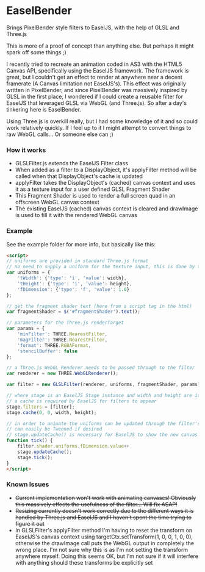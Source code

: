 EaselBender
===========

Brings PixelBender style filters to EaselJS, with the help of GLSL and Three.js

This is more of a proof of concept than anything else. But perhaps it might
spark off some things ;)

I recently tried to recreate an animation coded in AS3 with the HTML5 Canvas API,
specifically using the EaselJS framework. The framework is great, but I couldn't
get an effect to render at anywhere near a decent framerate (A Canvas limitation
not EaselJS's). This effect was originally written in PixelBender, and since
PixelBender was massively inspired by GLSL in the first place, I wondered if I
could create a reusable filter for EaselJS that leveraged GLSL via WebGL (and
Three.js). So after a day's tinkering here is EaselBender.

Using Three.js is overkill really, but I had some knowledge of it and so could work
relatively quickly. If I feel up to it I might attempt to convert things to raw
WebGL calls... Or someone else can ;)

### How it works ###

- GLSLFilter.js extends the EaselJS Filter class
- When added as a filter to a DisplayObject, it's applyFilter method will be called
when that DisplayObject's cache is updated
- applyFilter takes the DisplayObject's (cached) canvas context and uses it as a
texture input for a user defined GLSL Fragment Shader
- This Fragment Shader is used to render a full screen quad in an offscreen
WebGL canvas context
- The existing EaselJS (cached) canvas context is cleared and drawImage is used
to fill it with the rendered WebGL canvas

### Example ###

See the example folder for more info, but basically like this:

```html
<script>
// uniforms are provided in standard Three.js format
// no need to supply a uniform for the texture input, this is done by the filter
var uniforms = {
	'tWidth': {'type': 'i', 'value': width},
	'tHeight': {'type': 'i', 'value': height},
	'fDimension': {'type': 'f', 'value': 1.0}
};

// get the fragment shader text (here from a script tag in the html)
var fragmentShader = $('#fragmentShader').text();

// parameters for the Three.js renderTarget
var params = {
	'minFilter': THREE.NearestFilter,
	'magFilter': THREE.NearestFilter,
	'format': THREE.RGBAFormat,
	'stencilBuffer': false
};

// a Three.js WebGL Renderer needs to be passed through to the filter
var renderer = new THREE.WebGLRenderer();

var filter = new GLSLFilter(renderer, uniforms, fragmentShader, params);

// where stage is an EaselJS Stage instance and width and height are it's dimensions
// a cache is required by EaselJS for filters to appear
stage.filters = [filter];
stage.cache(0, 0, width, height);

// in order to animate the uniforms can be updated through the filter's shader property
// can easily be Tweened if desired
// stage.updateCache() is necessary for EaselJS to show the new canvas as is stage.tick()
function tick() {
	filter.shader.uniforms.fDimension.value++
	stage.updateCache();
	stage.tick();
}
</script>
```

### Known Issues ###

- <del>Current implementation won't work with animating canvases! Obviously this
massively effects the usefulness of the filter... Will fix ASAP!</del>
- <del>Resizing currently doesn't work correctly due to the different ways it is handled
by Three.js and EaselJS and I haven't spent the time trying to figure it out</del>
- In GLSLFilter's applyFilter method I'm having to reset the transform on EaselJS's
canvas context using targetCtx.setTransform(1, 0, 0, 1, 0, 0), otherwise the drawImage
call puts the WebGL output in completely the wrong place. I'm not sure why this
is as I'm not setting the transform anywhere myself. Doing this seems OK, but I'm
not sure if it will interfere with anything should these transforms be explicitly
set